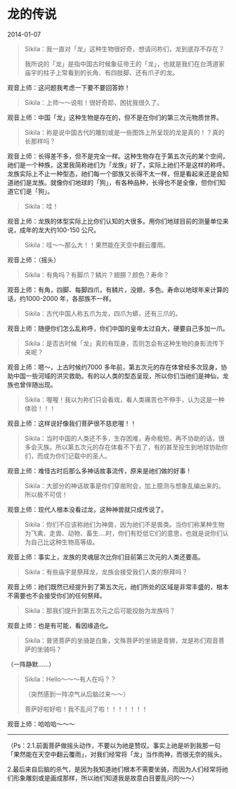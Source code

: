 # 龙的传说

2014-01-07

> Sikila：我一直对「龙」这种生物很好奇，想请问祢们，龙到底存不存在？
>
> 我所说的「龙」是指中国古时候象征帝王的「龙」，也就是我们在台湾道家庙宇的柱子上常看到的长角、有四肢脚、还有爪子的龙。

观音上师：这问题我考虑一下要不要回答妳！

> Sikila：上师～～说啦！很好奇耶，困扰我很久了。

观音上师：中国「龙」这种生物是存在的，但不是在你们的第三次元物质世界。

> Sikila：祢是说中国古代的雕刻或是一些图饰上所呈现的龙是真的！？真的长那样吗？

观音上师：长得差不多，但不是完全一样。这种生物存在于第五次元的某个空间，祂们是一个种族，这里我简称祂们为「龙族」好了，实际上祂们不是这样的称呼。龙族实际上不止一种型态，祂们每一个部族又长得不太一样，但是看起来还是会知道祂们是龙族。就像你们地球的「狗」，有各种品种，长得也不是全像，但你们知道它们是「狗」。

> Sikila：哇！

观音上师：龙族的体型实际上比你们认知的大很多。用你们地球目前的测量单位来说，成年的龙大约100-150 公尺。

> Sikila：哇～～那么大！！果然能在天空中翻云覆雨。

观音上师：（摇头）

> Sikila：有角吗？有脚爪？鳞片？翅膀？颜色？寿命？

观音上师：有角，四脚、每脚四爪，有鳞片，没翅，多色。寿命以地球年来计算的话，约1000-2000 年，各部族不一样。

> Sikila：古代中国人称五爪为龙，四爪为蟒，还有三爪的。

观音上师：随便你们怎么乱称呼，你们中国的皇帝太过自大，硬要自己多加一爪。

> Sikila：是否古时候「龙」真的有现身，否则怎会有这种生物的身影流传下来呢？

观音上师：嗯～，上古时候约7000 多年前，第五次元的存在体曾经多次现身，协助中国一些河域的洪灾救助。有的以人类的型态呈现，所以你们当祂们是神仙，龙族也曾伴随出现。

> Sikila：喔喔！我以为祢们只会看戏，看人类痛苦也不伸手，认为这是一种体验！！！

观音上师：这样说好像我们菩萨很不慈悲喔！！

> Sikila：当时中国的人类还不多，生存困难，寿命极短。再不协助的话，很多会灭族。所以第五次元的存在体看不下去了，有的甚至投生到地球协助你们，而成为你们记载中的圣人。

观音上师：难怪古时后那么多神话故事流传，原来是祂们做的好事！

> Sikila：大部分的神话故事是你们穿凿附会，加上臆测与想象乱编出来的。所以极不可信！

观音上师：现代人根本没看过龙，这种神兽就只成传说了。

> Sikila：你们不应该称祂们为神兽，因为祂们不是兽类。当你们称某种生物为飞禽、走兽、动物、畜生….时，你们有贬低它们的意思，也就是说你们认为自己比这种生物高等级。

观音上师：事实上，龙族的灵魂层次比你们目前第三次元的人类还要高。

> Sikila：有些庙宇是祭拜龙，龙族会接受我们人类的祭拜吗？

观音上师：祂们既然已经提升到了第五次元，祂们所处的区域是非常丰盛的，根本不需要也不会接受你们的任何祭拜。

> Sikila：那我们提升到第五次元之后可能投胎为龙族吗？

观音上师：也是有可能，看因缘造化。

> Sikila：普贤菩萨的坐骑是白象，文殊菩萨的坐骑是青狮，龙是祢们观音菩萨的坐骑吗？

（一阵静默……）

> Sikila：Hello～～～有人在吗？？
>
> （突然感到一阵凉气从后脑过来～～）
>
> 菩萨好啦好啦！我不乱问了啦！！！！！！！

观音上师：哈哈哈～～～

---

（Ps：2.1.前面菩萨做摇头动作，不要以为祂是赞叹。事实上祂是听到我那一句「果然能在天空中翻云覆雨」，对我们经常将「龙」当作雨神，而很无奈的摇头。

2.最后来自后脑的杀气，是因为我知道祂们根本不需要坐骑，而因为人们经常将祂们形象雕刻或是画成那样，所以祂们知道我是故意白目要乱问的～～）